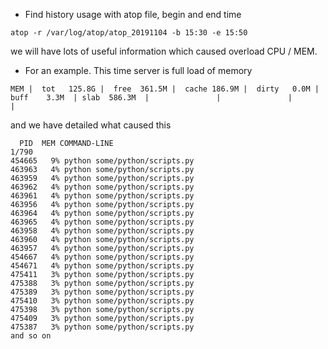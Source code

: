 - Find history usage with atop file, begin and end time

```
atop -r /var/log/atop/atop_20191104 -b 15:30 -e 15:50
```

we will have lots of useful information which caused overload CPU / MEM.
- For an example. This time server is full load of memory
```
MEM |  tot   125.8G |  free  361.5M |  cache 186.9M |  dirty   0.0M |  buff    3.3M  | slab  586.3M  |               |               |               |
```

and we have detailed what caused this

```
  PID  MEM COMMAND-LINE                                                                                                                          1/790
454665   9% python some/python/scripts.py
463963   4% python some/python/scripts.py
463959   4% python some/python/scripts.py
463962   4% python some/python/scripts.py
463961   4% python some/python/scripts.py
463956   4% python some/python/scripts.py
463964   4% python some/python/scripts.py
463965   4% python some/python/scripts.py
463958   4% python some/python/scripts.py
463960   4% python some/python/scripts.py
463957   4% python some/python/scripts.py
454667   4% python some/python/scripts.py
454671   4% python some/python/scripts.py
475411   3% python some/python/scripts.py
475388   3% python some/python/scripts.py
475389   3% python some/python/scripts.py
475410   3% python some/python/scripts.py
475398   3% python some/python/scripts.py
475409   3% python some/python/scripts.py
475387   3% python some/python/scripts.py
and so on
```
